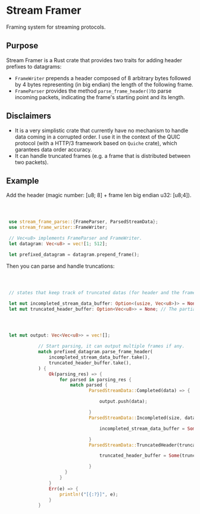# Stream Framer

Framing system for streaming protocols.

## Purpose

Stream Framer is a Rust crate that provides two traits for adding header prefixes to datagrams:

- ```FrameWriter``` prepends a header composed of 8 arbitrary bytes followed by 4 bytes representing (in big endian) the length of the following frame.
- ```FrameParser``` provides the method ```parse_frame_header()```to parse incoming packets, indicating the frame's starting point and its length.

## Disclaimers
- It is a very simplistic crate that currently have no mechanism to handle data coming in a corrupted order.
I use it in the context of the QUIC protocol (with a HTTP/3 framework based on ```Quiche``` crate), which garantees data order accuracy.
- It can handle truncated frames (e.g. a frame that is distributed between two packets).

## Example 
Add the header (magic number: [u8; 8] + frame len big endian u32: [u8;4]).
```rust



 use stream_frame_parse::{FrameParser, ParsedStreamData};
 use stream_frame_writer::FrameWriter;

 // Vec<u8> implements FrameParser and FrameWriter.
 let datagram: Vec<u8> = vec![1; 512];

 let prefixed_datagram = datagram.prepend_frame();
 ```
Then you can parse and handle truncations:
```rust



 // states that keep track of truncated datas (for header and the frame)

 let mut incompleted_stream_data_buffer: Option<(usize, Vec<u8>)> = None; // (frame_size, partial data already received);
 let mut truncated_header_buffer: Option<Vec<u8>> = None; // The partial header truncated in the previous packet parsing.




 let mut output: Vec<Vec<u8>> = vec![];

            // Start parsing, it can output multiple frames if any.
            match prefixed_datagram.parse_frame_header(
                incompleted_stream_data_buffer.take(),
                truncated_header_buffer.take(),
            ) {
                Ok(parsing_res) => {
                    for parsed in parsing_res {
                        match parsed {
                               ParsedStreamData::Completed(data) => {

                                   output.push(data);

                               }
                               ParsedStreamData::Incompleted(size, data) => {

                                   incompleted_stream_data_buffer = Some(size, data);

                               }
                               ParsedStreamData::TruncatedHeader(truncated_hdr) => {

                                   truncated_header_buffer = Some(truncated_hdr);

                               }
                      }
                    }
                }
                Err(e) => {
                    println!("[{:?}]", e);
                }
            }


 ```

